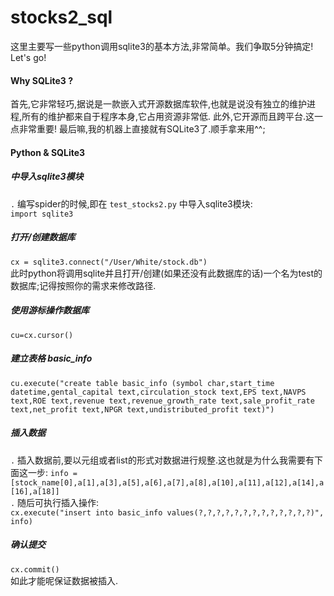stocks2_sql
=================
这里主要写一些python调用sqlite3的基本方法,非常简单。我们争取5分钟搞定!     Let's go!


#### Why SQLite3 ?
首先,它非常轻巧,据说是一款嵌入式开源数据库软件,也就是说没有独立的维护进程,所有的维护都来自于程序本身,它占用资源非常低.
此外,它开源而且跨平台.这一点非常重要!
最后嘛,我的机器上直接就有SQLite3了.顺手拿来用^^;

#### Python & SQLite3
##### 中导入sqlite3模块    
 `.` 编写spider的时候,即在 `test_stocks2.py` 中导入sqlite3模块:    
 `import sqlite3`     

##### 打开/创建数据库
`cx = sqlite3.connect("/User/White/stock.db")`     
此时python将调用sqlite并且打开/创建(如果还没有此数据库的话)一个名为test的数据库;记得按照你的需求来修改路径.    

##### 使用游标操作数据库   
 `cu=cx.cursor()`    

##### 建立表格 basic_info    
 `cu.execute("create table basic_info (symbol char,start_time datetime,gental_capital text,circulation_stock text,EPS text,NAVPS text,ROE text,revenue text,revenue_growth_rate text,sale_profit_rate text,net_profit text,NPGR text,undistributed_profit text)")`    

##### 插入数据    
`.` 插入数据前,要以元组或者list的形式对数据进行规整.这也就是为什么我需要有下面这一步:
`info = [stock_name[0],a[1],a[3],a[5],a[6],a[7],a[8],a[10],a[11],a[12],a[14],a[16],a[18]]`    
`.` 随后可执行插入操作:    
 `cx.execute("insert into basic_info values(?,?,?,?,?,?,?,?,?,?,?,?,?)", info)`
 
##### 确认提交    
 `cx.commit()`    
如此才能呢保证数据被插入. 
